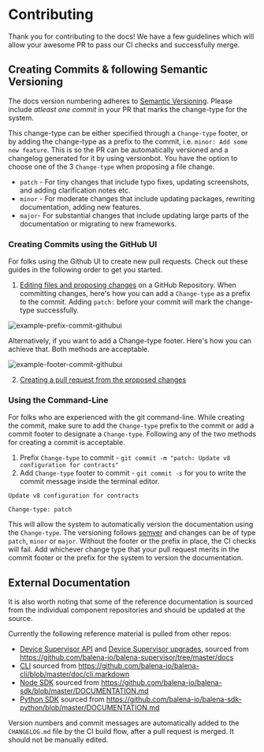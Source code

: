 # Contributing

Thank you for contributing to the docs! We have a few guidelines which will allow your awesome PR to pass our CI checks and successfully merge.

## Creating Commits & following Semantic Versioning

The docs version numbering adheres to [Semantic Versioning](http://semver.org/). Please include  *atleast one commit* in your PR that marks the change-type for the system. 

This change-type can be either specified through a `Change-type` footer, or by adding the change-type as a prefix to the commit, i.e. `minor: Add some new feature`. This is so the PR can be automatically versioned and a changelog generated for it by using versionbot. You have the option to choose one of the 3 `Change-type` when proposing a file change. 

- `patch` - For tiny changes that include typo fixes, updating screenshots, and adding clarification notes etc.
- `minor` - For moderate changes that include updating packages, rewriting documentation, adding new features.
- `major`- For substantial changes that include updating large parts of the documentation or migrating to new frameworks. 

### Creating Commits using the GitHub UI

For folks using the Github UI to create new pull requests. Check out these guides in the following order to get you started. 

1. [Editing files and proposing changes](https://docs.github.com/en/github/managing-files-in-a-repository/editing-files-in-your-repository) on a GitHub Repository. When committing changes, here's how you can add a `Change-type` as a prefix to the commit. Adding `patch:` before your commit will mark the change-type successfully. 

![example-prefix-commit-githubui](https://user-images.githubusercontent.com/22801822/113337642-ac704f00-9345-11eb-9df3-43c07e06c9bf.png)

Alternatively, if you want to add a Change-type footer. Here's how you can achieve that. Both methods are acceptable. 

![example-footer-commit-githubui](https://user-images.githubusercontent.com/22801822/113337904-0bce5f00-9346-11eb-9575-a87b11f0a31f.png)
  
2. [Creating a pull request from the proposed changes](https://docs.github.com/en/github/collaborating-with-issues-and-pull-requests/creating-a-pull-request#creating-the-pull-request)


### Using the Command-Line

For folks who are experienced with the git command-line. While creating the commit, make sure to add the `Change-type` prefix to the commit or add a commit footer to designate a `Change-type`. Following any of the two methods for creating a commit is acceptable.

1. Prefix `Change-type` to commit - `git commit -m "patch: Update v8 configuration for contracts"`
2. Add `Change-type` footer to commit - `git commit -s` for you to write the commit message inside the terminal editor. 

```
Update v8 configuration for contracts

Change-type: patch
```

This will allow the system to automatically version the documentation using the `Change-type`. The versioning follows [semver](https://semver.org/) and changes can be of type `patch`, `minor` or `major`. Without the footer or the prefix in place, the CI checks will fail. Add whichever change type that your pull request merits in the commit footer or the prefix for the system to version the documentation. 

## External Documentation

It is also worth noting that some of the reference documentation is sourced from the individual component repositories and should be updated at the source.

Currently the following reference material is pulled from other repos:
- [Device Supervisor API](https://www.balena.io/docs/reference/supervisor/supervisor-api/) and [Device Supervisor upgrades](https://www.balena.io/docs/reference/supervisor/supervisor-upgrades), sourced from https://github.com/balena-io/balena-supervisor/tree/master/docs
- [CLI](https://www.balena.io/docs/reference/cli/) sourced from https://github.com/balena-io/balena-cli/blob/master/doc/cli.markdown
- [Node SDK](https://www.balena.io/docs/reference/sdk/node-sdk/) sourced from https://github.com/balena-io/balena-sdk/blob/master/DOCUMENTATION.md
- [Python SDK](https://www.balena.io/docs/reference/sdk/python-sdk/) sourced from https://github.com/balena-io/balena-sdk-python/blob/master/DOCUMENTATION.md

Version numbers and commit messages are automatically added to the `CHANGELOG.md` file by the CI build flow, after a pull request is merged. It should not be manually edited.
